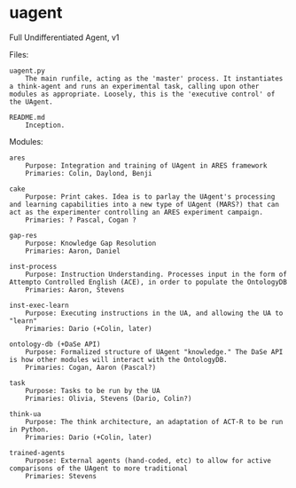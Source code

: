 # uagent
Full Undifferentiated Agent, v1


Files:

	uagent.py
		The main runfile, acting as the 'master' process. It instantiates a think-agent and runs an experimental task, calling upon other modules as appropriate. Loosely, this is the 'executive control' of the UAgent. 

	README.md
		Inception.

Modules:
	
	ares
		Purpose: Integration and training of UAgent in ARES framework
		Primaries: Colin, Daylond, Benji

	cake
		Purpose: Print cakes. Idea is to parlay the UAgent's processing and learning capabilities into a new type of UAgent (MARS?) that can act as the experimenter controlling an ARES experiment campaign.
		Primaries: ? Pascal, Cogan ?

	gap-res
		Purpose: Knowledge Gap Resolution
		Primaries: Aaron, Daniel

	inst-process
		Purpose: Instruction Understanding. Processes input in the form of Attempto Controlled English (ACE), in order to populate the OntologyDB
		Primaries: Aaron, Stevens

	inst-exec-learn
		Purpose: Executing instructions in the UA, and allowing the UA to "learn"
		Primaries: Dario (+Colin, later)

	ontology-db (+DaSe API)
		Purpose: Formalized structure of UAgent "knowledge." The DaSe API is how other modules will interact with the OntologyDB.
		Primaries: Cogan, Aaron (Pascal?)

	task
		Purpose: Tasks to be run by the UA
		Primaries: Olivia, Stevens (Dario, Colin?)

	think-ua
		Purpose: The think architecture, an adaptation of ACT-R to be run in Python.
		Primaries: Dario (+Colin, later)

	trained-agents
		Purpose: External agents (hand-coded, etc) to allow for active comparisons of the UAgent to more traditional 
		Primaries: Stevens















